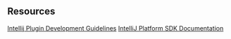 ## Resources
[Intellij Plugin Development Guidelines](https://www.jetbrains.com/idea/help/plugin-development-guidelines.html)
[IntelliJ Platform SDK Documentation](http://www.jetbrains.org/intellij/sdk/docs/index.html)
